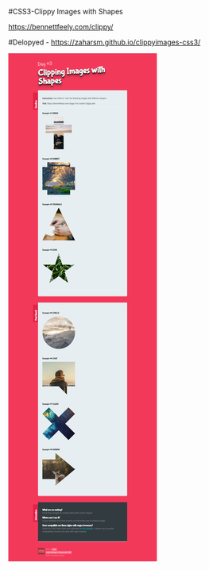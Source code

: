 #CSS3-Clippy Images with Shapes

https://bennettfeely.com/clippy/

#Delopyed - https://zaharsm.github.io/clippyimages-css3/

<img src="clippyImage.png" >



